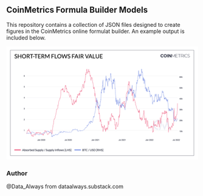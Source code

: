 ## CoinMetrics Formula Builder Models

This repository contains a collection of JSON files designed to create figures in the CoinMetrics online formulat builder. An example output is included below. 

![BTC-Flows](./flows-analysis/Short-Term_Flows_Fair_Value.png)

### Author

@Data_Always from dataalways.substack.com